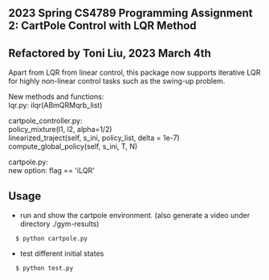 ## 2023 Spring CS4789 Programming Assignment 2: CartPole Control with LQR Method
## Refactored by Toni Liu, 2023 March 4th 

Apart from LQR from linear control, this package now supports iterative LQR for highly non-linear control tasks such as the swing-up problem.

New methods and functions:  <br>
lqr.py: ilqr(ABmQRMqrb_list)

cartpole_controller.py: <br>
  policy_mixture(l1, l2, alpha=1/2) <br>
  linearized_traject(self, s_ini, policy_list, delta = 1e-7) <br>
  compute_global_policy(self, s_ini, T, N) <br>

cartpole.py:  <br>
  new option: flag == 'iLQR'


## Usage

* run and show the cartpole environment. (also generate a video under directory ./gym-results)
```
  $ python cartpole.py
```
* test different initial states
```
  $ python test.py
```
